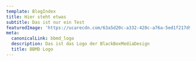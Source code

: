 ```yaml
---
template: BlogIndex
title: Hier steht etwas
subtitle: Das ist nur ein Test
featuredImage: 'https://ucarecdn.com/63a5d20c-a332-428c-a76a-5ed1f217d997/'
meta:
  canonicalLink: bbmd_logo
  description: Das ist das Logo der BlackBoxMediaDesign
  title: BBMD Logo
---
```


